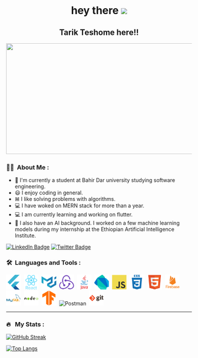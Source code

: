 

<p align="center"><img src="https://komarev.com/ghpvc/?username=kakbar&style=flat-square&color=blue" alt=""></p>

<h1 align="center">hey there <img src="https://media.giphy.com/media/hvRJCLFzcasrR4ia7z/giphy.gif" width="40"></h1>
<h2 align="center">Tarik Teshome here!!</h2>

<p align="center"><img src="https://media.giphy.com/media/bAQH7WXKqtIBrPs7sR/giphy.gif" width="600" height="300"  /></p>

### 👨‍💻 &nbsp;About Me :
- 🌴 I'm currently a student at Bahir Dar university studying software engineering.
- 😃 I enjoy coding in general. 
- 𝌣 I like solving problems with algorithms. 
- 💻 I have woked on MERN stack for more than a year.
- 💻 I am currently learning and working on flutter. 
- 🤖 I also have an AI background. I worked on a few machine learning models during my internship at the Ethiopian  Artificial Intelligence Institute.

<div>
<span >
<a href="https://www.linkedin.com/in/tarik-teshome-1aa857218/"><img src="https://img.shields.io/badge/LinkedIn-blue?style=for-the-badge&logo=linkedin&logoColor=white" alt="LinkedIn Badge"></a>
</span>
  <span >
<a href="https://twitter.com/tarik_teshome"><img src="https://img.shields.io/badge/Twitter-blue?style=for-the-badge&logo=Twitter&logoColor=white" alt="Twitter Badge"></a>
</span>
  </div>



### 🛠 &nbsp;Languages and Tools :

<p>
<img src="https://github.com/devicons/devicon/blob/master/icons/flutter/flutter-original.svg" title="Flutter" alt="Flutter" width="40" height="40"/>&nbsp;
<img src="https://github.com/devicons/devicon/blob/master/icons/react/react-original-wordmark.svg" title="React" alt="React" width="40" height="40"/>&nbsp;
<img src="https://github.com/devicons/devicon/blob/master/icons/materialui/materialui-original.svg" title="Material UI" alt="Material UI" width="40" height="40"/>&nbsp;
<img src="https://github.com/devicons/devicon/blob/master/icons/redux/redux-original.svg" title="Redux" alt="Redux " width="40" height="40"/>&nbsp;
<img src="https://github.com/devicons/devicon/blob/master/icons/java/java-original-wordmark.svg" title="Java" alt="Java" width="40" height="40"/>&nbsp;
<img src="https://github.com/devicons/devicon/blob/master/icons/dart/dart-original.svg" title="dart"  alt="dart" width="40" height="40"/>&nbsp;
<img src="https://github.com/devicons/devicon/blob/master/icons/javascript/javascript-original.svg" title="JavaScript" alt="JavaScript" width="40" height="40"/>&nbsp;
<img src="https://github.com/devicons/devicon/blob/master/icons/css3/css3-plain-wordmark.svg"  title="CSS3" alt="CSS" width="40" height="40"/>&nbsp;
<img src="https://github.com/devicons/devicon/blob/master/icons/html5/html5-original.svg" title="HTML5" alt="HTML" width="40" height="40"/>&nbsp;
<img src="https://github.com/devicons/devicon/blob/master/icons/firebase/firebase-plain-wordmark.svg" title="Firebase" alt="Firebase" width="40" height="40"/>&nbsp;
<img src="https://github.com/devicons/devicon/blob/master/icons/mysql/mysql-original-wordmark.svg" title="MySQL"  alt="MySQL" width="40" height="40"/>&nbsp;
<img src="https://github.com/devicons/devicon/blob/master/icons/nodejs/nodejs-original-wordmark.svg" title="NodeJS" alt="NodeJS" width="40" height="40"/>&nbsp;
<img src="https://github.com/devicons/devicon/blob/master/icons/tensorflow/tensorflow-original.svg" title="tensorflow" alt="tensorflow" width="40" height="40"/>&nbsp;
<img src="https://www.vectorlogo.zone/logos/getpostman/getpostman-icon.svg" title="Postman"  alt="Postman" width="40" height="40"/>&nbsp;
<img src="https://github.com/devicons/devicon/blob/master/icons/git/git-original-wordmark.svg" title="Git" **alt="Git" width="40" height="40"/>&nbsp;
</p>

---

### 🔥 &nbsp; My Stats :
[![GitHub Streak](http://github-readme-streak-stats.herokuapp.com?user=tarik350&theme=windows-dark&hide_border=true&border_radius=1&date_format=j%20M%5B%20Y%5D)](https://git.io/streak-stats)

[![Top Langs](https://github-readme-stats.vercel.app/api/top-langs/?username=tarik350&layout=compact&theme=algolia)](https://github.com/anuraghazra/github-readme-stats)
